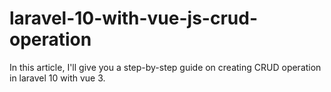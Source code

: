 # laravel-10-with-vue-js-crud-operation
In this article, I'll give you a step-by-step guide on creating CRUD operation in laravel 10 with vue 3.
